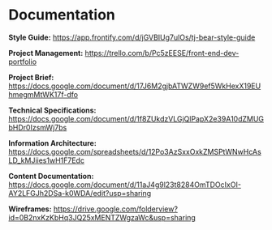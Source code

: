 # Documentation

**Style Guide:** https://app.frontify.com/d/jGVBIUg7ulOs/tj-bear-style-guide

**Project Management:** https://trello.com/b/Pc5zEESE/front-end-dev-portfolio

**Project Brief:** https://docs.google.com/document/d/17J6M2gjbATWZW9ef5WkHexX19EUhmegmMtWK17f-dfo

**Technical Specifications:** https://docs.google.com/document/d/1f8ZUkdzVLGjQlPapX2e39A10dZMUGbHDr0IzsmWj7bs

**Information Architecture:** https://docs.google.com/spreadsheets/d/12Po3AzSxxOxkZMSPtWNwHcAsLD_kMJiies1wH1F7Edc

**Content Documentation:**
https://docs.google.com/document/d/11aJ4g9l23t8284OmTDOcIxOI-AY2LFGJh2DSa-k0WDA/edit?usp=sharing

**Wireframes:** https://drive.google.com/folderview?id=0B2nxKzKbHq3JQ25xMENTZWgzaWc&usp=sharing